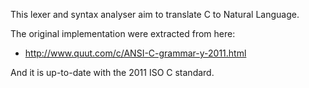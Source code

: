 This lexer and syntax analyser aim to translate C to Natural Language.

The original implementation were extracted from here:
* http://www.quut.com/c/ANSI-C-grammar-y-2011.html

And it is up-to-date with the 2011 ISO C standard.
